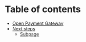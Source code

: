 # Table of contents

* [Open Payment Gateway](README.md)
* [Next steps](next-steps/README.md)
  * [Subpage](next-steps/subpage.md)

